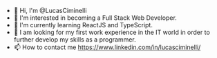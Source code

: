 - 👋 Hi, I'm @LucasCiminelli
- 👀 I'm interested in becoming a Full Stack Web Developer.
- 🌱 I'm currently learning ReactJS and TypeScript.
- 💞️ I am looking for my first work experience in the IT world in order to further develop my skills as a programmer.
- 📫 How to contact me https://www.linkedin.com/in/lucasciminelli/

<!---
LucasCiminelli/LucasCiminelli is a ✨ special ✨ repository because its `README.md` (this file) appears on your GitHub profile.
You can click the Preview link to take a look at your changes.
--->
